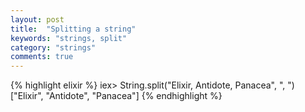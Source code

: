 ```yaml
---
layout: post
title:  "Splitting a string"
keywords: "strings, split"
category: "strings"
comments: true
---
```


{% highlight elixir %}
iex> String.split("Elixir, Antidote, Panacea", ", ")
["Elixir", "Antidote", "Panacea"]
{% endhighlight %}
